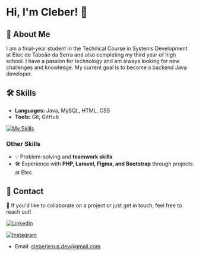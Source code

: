 # Hi, I'm Cleber! 👋

## 🚀 About Me
I am a final-year student in the Technical Course in Systems Development at Etec de Taboão da Serra and also completing my third year of high school. I have a passion for technology and am always looking for new challenges and knowledge. My current goal is to become a backend Java developer.

## 🛠 Skills
- **Languages:** Java, MySQL, HTML, CSS  
- **Tools:** Git, GitHub  

[![My Skills](https://skillicons.dev/icons?i=idea,java,mysql,html,css,git,github&theme=light)](https://skillicons.dev)

### Other Skills
- 💡 Problem-solving and **teamwork skills**  
- 🛠 Experience with **PHP, Laravel, Figma, and Bootstrap** through projects at Etec  


## 📧 Contact  
📩 If you'd like to collaborate on a project or just get in touch, feel free to reach out!  


[![LinkedIn](https://img.shields.io/badge/LinkedIn-0A66C2?style=for-the-badge&logo=linkedin&logoColor=white)](https://www.linkedin.com/in/cleber-jesus/)  


[![Instagram](https://img.shields.io/badge/Instagram-E4405F?style=for-the-badge&logo=instagram&logoColor=white)](https://www.instagram.com/clsilvaj/)  

- Email: cleberjesus.dev@gmail.com

